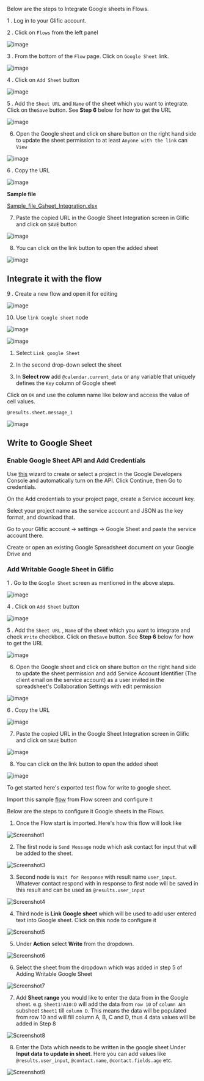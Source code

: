 Below are the steps to Integrate Google sheets in Flows.

1 . Log in to your Glific account.

2 . Click on `Flows` from the left panel

![image](https://user-images.githubusercontent.com/32592458/219550636-0748c911-8170-4cca-b4ba-f960ab51ec97.png)

3 . From the bottom of the `Flow` page. Click on `Google Sheet` link.

![image](https://user-images.githubusercontent.com/32592458/219550651-2b7ea8e7-cfa5-4353-bbce-bf95858dcf82.png)

4 . Click on `Add Sheet` button

![image](https://user-images.githubusercontent.com/32592458/219550669-89eb822d-8da1-4201-b3f6-bf8332e41f31.png)

5 . Add the `Sheet URL` and `Name` of the sheet which you want to integrate. Click on the`Save` button. See **Step 6** below for how to get the URL

![image](https://user-images.githubusercontent.com/32592458/219550682-60dff177-319e-4024-a330-834b350fed7f.png)

6. Open the Google sheet and click on share button on the right hand side to update the sheet permission to at least `Anyone with the link` can `View`

![image](https://user-images.githubusercontent.com/32592458/219550695-58224a6f-4312-4981-b518-1dd6de639e3a.png)

6 . Copy the URL

![image](https://user-images.githubusercontent.com/32592458/219550711-8471dcf3-974c-459d-a486-b77b841742d0.png)

**Sample file**

[Sample_file_Gsheet_Integration.xlsx](https://slabstatic.com/prod/uploads/8k89m6if/posts/attachments/WeGHho64-fOYi438oxhwhZFl.xlsx)

7. Paste the copied URL in the Google Sheet Integration screen in Glific and click on `SAVE` button

![image](https://user-images.githubusercontent.com/32592458/219550739-65492d06-4c38-4d31-95e7-cec5f6b5004f.png)

8. You can click on the link button to open the added sheet

![image](https://user-images.githubusercontent.com/32592458/219550770-2842aca1-6ee7-4c5d-affa-2e1fd3fdacc7.png)

## Integrate it with the flow

9 . Create a new flow and open it for editing

![image](https://user-images.githubusercontent.com/32592458/219550788-7e8aa739-174e-44eb-845a-95f096e3fc3e.png)

10. Use `link Google sheet` node

![image](https://user-images.githubusercontent.com/32592458/219550800-b41f6599-467c-4033-be8c-e5b3c62918d6.png)

![image](https://user-images.githubusercontent.com/32592458/219550813-c43ee789-af23-48fd-8d4f-cbd59cc90f52.png)

1. Select `Link google Sheet`

2. In the second drop-down select the sheet

3. In **Select row** add `@calendar.current_date` or any variable that uniquely defines the `Key` column of Google sheet

Click on `OK` and use the column name like below and access the value of cell values.

`@results.sheet.message_1`

![image](https://user-images.githubusercontent.com/32592458/219550825-82831f46-a239-4600-b95e-bf0533f0565b.png)

## Write to Google Sheet

### Enable Google Sheet API and Add Credentials


Use [this](https://console.developers.google.com/start/api?id=sheets.googleapis.com) wizard to create or select a project in the Google Developers Console and automatically turn on the API. Click Continue, then Go to credentials.


On the Add credentials to your project page, create a Service account key.

Select your project name as the service account and JSON as the key format, and download that.


Go to your Glific account -> settings -> Google Sheet and paste the service account there. 


Create or open an existing Google Spreadsheet document on your Google Drive and 


### Add Writable Google Sheet in Glific


1 . Go to the `Google Sheet` screen as mentioned in the above steps.

![image](https://user-images.githubusercontent.com/32592458/219550651-2b7ea8e7-cfa5-4353-bbce-bf95858dcf82.png)

4 . Click on `Add Sheet` button

![image](https://user-images.githubusercontent.com/32592458/219550669-89eb822d-8da1-4201-b3f6-bf8332e41f31.png)

5 . Add the `Sheet URL` , `Name` of the sheet which you want to integrate and check `Write` checkbox. Click on the`Save` button. See **Step 6** below for how to get the URL

![image](https://user-images.githubusercontent.com/32592458/219550682-60dff177-319e-4024-a330-834b350fed7f.png)

6. Open the Google sheet and click on share button on the right hand side to update the sheet permission and add Service Account Identifier (The client email on the service account) as a user invited in the spreadsheet's Collaboration Settings with edit permission

![image](https://user-images.githubusercontent.com/32592458/219550695-58224a6f-4312-4981-b518-1dd6de639e3a.png)

6 . Copy the URL

![image](https://user-images.githubusercontent.com/32592458/219550711-8471dcf3-974c-459d-a486-b77b841742d0.png)


7. Paste the copied URL in the Google Sheet Integration screen in Glific and click on `SAVE` button

![image](https://user-images.githubusercontent.com/32592458/219550739-65492d06-4c38-4d31-95e7-cec5f6b5004f.png)

8. You can click on the link button to open the added sheet

![image](https://user-images.githubusercontent.com/32592458/219550770-2842aca1-6ee7-4c5d-affa-2e1fd3fdacc7.png)


To get started here's exported test flow for write to google sheet.

Import this sample [flow](https://github.com/glific/docs/3.%20Flows/3.%20Flow%20Features/write_to_sheet.json) from Flow screen and configure it


Below are the steps to configure it Google sheets in the Flows.

1. Once the Flow start is imported. Here's how this flow will look like

![Screenshot1](https://github.com/glific/docs/assets/130072273/52aea06d-0693-4859-865b-ad0bdd1449a8)

2. The first node is `Send Message` node which ask contact for input that will be added to the sheet.

![Screenshot3](https://github.com/glific/docs/assets/130072273/a6680c28-8840-4386-bfb1-3a3f32fb1d76)

3. Second node is `Wait for Response` with result name `user_input`. Whatever contact respond with in response to first node will be saved in this result and can be used as `@results.user_input`

![Screenshot4](https://github.com/glific/docs/assets/130072273/80062cd9-9a46-4617-967c-3f91756554af)

4. Third node is  **Link Google sheet** which will be used to add user entered text into Google sheet. Click on this node to configure it

![Screenshot5](https://github.com/glific/docs/assets/130072273/ec032f48-3df2-40e2-be1c-e4283bf4c6f0)

5. Under **Action** select **Write** from the dropdown.

![Screenshot6](https://github.com/glific/docs/assets/130072273/9a29141e-8a68-49f1-91d2-ae5a19e895f5)

6. Select the sheet from the dropdown which was added in step 5 of Adding Writable Google Sheet

![Screenshot7](https://github.com/glific/docs/assets/130072273/f5efb017-201e-4ba0-8b3e-52ab3b89446c)

7. Add **Sheet range** you would like to enter the data from in the Google sheet. 
e.g. `Sheet1!A10:D` will add the data from `row 10` of `column A`in subsheet `Sheet1` till `column D`. This means the data will be populated from row 10 and will fill column A, B, C and D, thus 4 data values will be added in Step 8

![Screenshot8](https://github.com/glific/docs/assets/130072273/9964a3cb-969a-4807-ac70-ea3d94a1a50e)

8. Enter the Data which needs to be written in the google sheet Under **Input data to update in sheet**. Here you can add values like `@results.user_input`, `@contact.name`, `@contact.fields.age` etc.

![Screenshot9](https://github.com/glific/docs/assets/130072273/bfad2110-251f-4737-be47-edfbf12af7e0)
